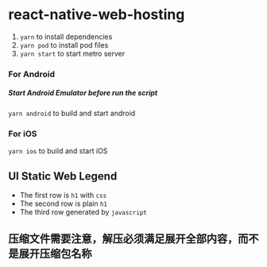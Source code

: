 # react-native-web-hosting

1. `yarn` to install dependencies
2. `yarn pod` to install pod files
3. `yarn start` to start metro server

### For Android
##### *Start Android Emulator before run the script*
`yarn android` to build and start android 

### For iOS
`yarn ios` to build and start iOS 

## UI Static Web Legend

- The first row is `h1` with `css`
- The second row is plain `h1`
- The third row generated by `javascript`

## 压缩文件需要注意，解压必须满足展开全部内容，而不是展开压缩包名称
